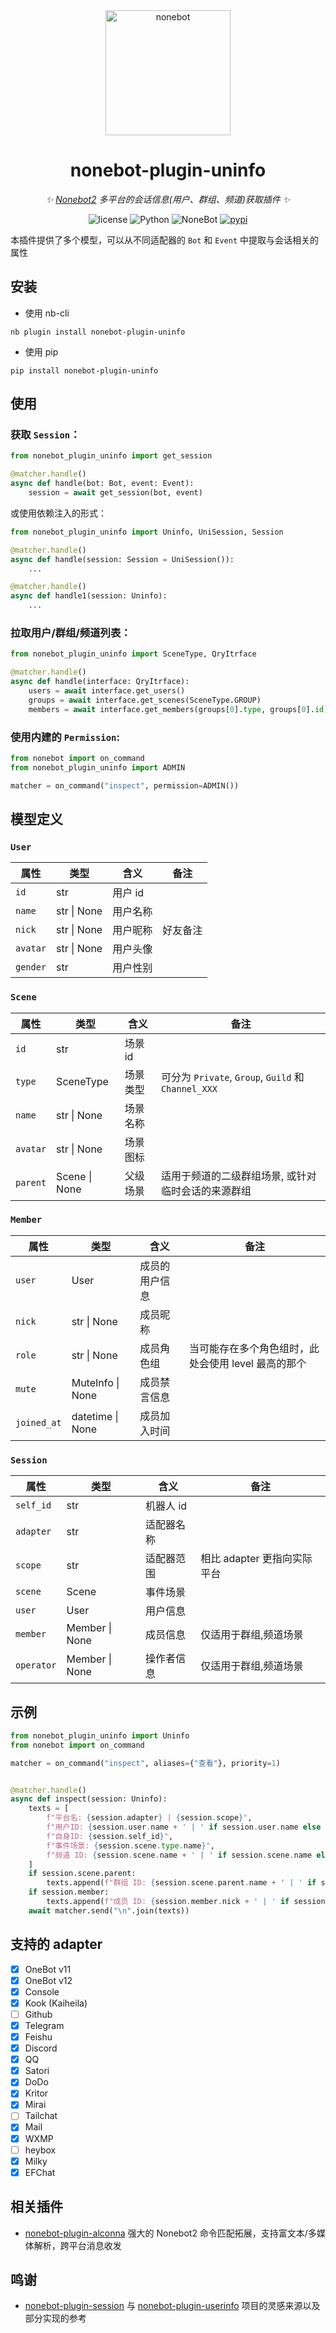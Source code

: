 <div align="center">

  <a href="https://nonebot.dev/">
    <img src="https://nonebot.dev/logo.png" width="200" height="200" alt="nonebot">
  </a>

# nonebot-plugin-uninfo

_✨ [Nonebot2](https://github.com/nonebot/nonebot2) 多平台的会话信息(用户、群组、频道)获取插件 ✨_

<p align="center">
  <img src="https://img.shields.io/github/license/RF-Tar-Railt/nonebot-plugin-uninfo" alt="license">
  <img src="https://img.shields.io/badge/python-3.9+-blue.svg" alt="Python">
  <img src="https://img.shields.io/badge/nonebot-2.3.0+-red.svg" alt="NoneBot">
  <a href="https://pypi.org/project/nonebot-plugin-uninfo">
    <img src="https://badgen.net/pypi/v/nonebot-plugin-uninfo" alt="pypi">
  </a>
</p>

</div>

本插件提供了多个模型，可以从不同适配器的 `Bot` 和 `Event` 中提取与会话相关的属性

## 安装

- 使用 nb-cli

```
nb plugin install nonebot-plugin-uninfo
```

- 使用 pip

```
pip install nonebot-plugin-uninfo
```

## 使用

### 获取 `Session`：

```python
from nonebot_plugin_uninfo import get_session

@matcher.handle()
async def handle(bot: Bot, event: Event):
    session = await get_session(bot, event)
```

或使用依赖注入的形式：

```python
from nonebot_plugin_uninfo import Uninfo, UniSession, Session

@matcher.handle()
async def handle(session: Session = UniSession()):
    ...

@matcher.handle()
async def handle1(session: Uninfo):
    ...
```

### 拉取用户/群组/频道列表：

```python
from nonebot_plugin_uninfo import SceneType, QryItrface

@matcher.handle()
async def handle(interface: QryItrface):
    users = await interface.get_users()
    groups = await interface.get_scenes(SceneType.GROUP)
    members = await interface.get_members(groups[0].type, groups[0].id)
```

### 使用内建的 `Permission`:

```python
from nonebot import on_command
from nonebot_plugin_uninfo import ADMIN

matcher = on_command("inspect", permission=ADMIN())
```

## 模型定义

### `User`

| 属性       | 类型          | 含义    | 备注   |
|----------|-------------|-------|------|
| `id`     | str         | 用户 id |      |
| `name`   | str \| None | 用户名称  |      |
| `nick`   | str \| None | 用户昵称  | 好友备注 |
| `avatar` | str \| None | 用户头像  |      |
| `gender` | str         | 用户性别  |      |

### `Scene`

| 属性       | 类型            | 含义    | 备注                                              |
|----------|---------------|-------|-------------------------------------------------|
| `id`     | str           | 场景 id |                                                 |
| `type`   | SceneType     | 场景类型  | 可分为 `Private`, `Group`, `Guild` 和 `Channel_XXX` |
| `name`   | str \| None   | 场景名称  |                                                 |
| `avatar` | str \| None   | 场景图标  |                                                 |
| `parent` | Scene \| None | 父级场景  | 适用于频道的二级群组场景, 或针对临时会话的来源群组                      |

### `Member`

| 属性          | 类型               | 含义      | 备注                            |
|-------------|------------------|---------|-------------------------------|
| `user`      | User             | 成员的用户信息 |                               |
| `nick`      | str \| None      | 成员昵称    |                               |
| `role`      | str \| None      | 成员角色组   | 当可能存在多个角色组时，此处会使用 level 最高的那个 |
| `mute`      | MuteInfo \| None | 成员禁言信息  |                               |
| `joined_at` | datetime \| None | 成员加入时间  |                               |

### `Session`

| 属性         | 类型             | 含义     | 备注                 |
|------------|----------------|--------|--------------------|
| `self_id`  | str            | 机器人 id |                    |
| `adapter`  | str            | 适配器名称  |                    |
| `scope`    | str            | 适配器范围  | 相比 adapter 更指向实际平台 |
| `scene`    | Scene          | 事件场景   |                    |
| `user`     | User           | 用户信息   |                    |
| `member`   | Member \| None | 成员信息   | 仅适用于群组,频道场景        |
| `operator` | Member \| None | 操作者信息  | 仅适用于群组,频道场景        |

## 示例

```python
from nonebot_plugin_uninfo import Uninfo
from nonebot import on_command

matcher = on_command("inspect", aliases={"查看"}, priority=1)


@matcher.handle()
async def inspect(session: Uninfo):
    texts = [
        f"平台名: {session.adapter} | {session.scope}",
        f"用户ID: {session.user.name + ' | ' if session.user.name else ''}{session.user.id}",
        f"自身ID: {session.self_id}",
        f"事件场景: {session.scene.type.name}",
        f"频道 ID: {session.scene.name + ' | ' if session.scene.name else ''}{session.scene.id}"
    ]
    if session.scene.parent:
        texts.append(f"群组 ID: {session.scene.parent.name + ' | ' if session.scene.parent.name else ''}{session.scene.parent.id}")
    if session.member:
        texts.append(f"成员 ID: {session.member.nick + ' | ' if session.member.nick else ''}{session.member.id}")
    await matcher.send("\n".join(texts))
```

## 支持的 adapter

- [x] OneBot v11
- [x] OneBot v12
- [x] Console
- [x] Kook (Kaiheila)
- [ ] Github
- [x] Telegram
- [x] Feishu
- [x] Discord
- [x] QQ
- [x] Satori
- [x] DoDo
- [x] Kritor
- [x] Mirai
- [ ] Tailchat
- [x] Mail
- [x] WXMP
- [ ] heybox
- [x] Milky
- [x] EFChat

## 相关插件

- [nonebot-plugin-alconna](https://github.com/nonebot/plugin-alconna) 强大的 Nonebot2 命令匹配拓展，支持富文本/多媒体解析，跨平台消息收发
## 鸣谢

- [nonebot-plugin-session](https://github.com/noneplugin/nonebot-plugin-session) 与 [nonebot-plugin-userinfo](https://github.com/noneplugin/nonebot-plugin-userinfo) 项目的灵感来源以及部分实现的参考